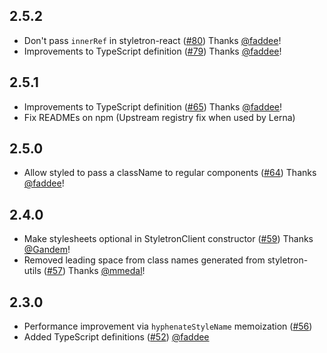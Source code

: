 ## 2.5.2

- Don't pass `innerRef` in styletron-react ([#80](https://github.com/rtsao/styletron/pull/80)) Thanks [@faddee](https://github.com/faddee)!
- Improvements to TypeScript definition ([#79](https://github.com/rtsao/styletron/pull/79)) Thanks [@faddee](https://github.com/faddee)!

## 2.5.1

- Improvements to TypeScript definition ([#65](https://github.com/rtsao/styletron/pull/65)) Thanks [@faddee](https://github.com/faddee)!
- Fix READMEs on npm (Upstream registry fix when used by Lerna)

## 2.5.0

- Allow styled to pass a className to regular components ([#64](https://github.com/rtsao/styletron/pull/64)) Thanks [@faddee](https://github.com/faddee)!

## 2.4.0

- Make stylesheets optional in StyletronClient constructor ([#59](https://github.com/rtsao/styletron/pull/59)) Thanks [@Gandem](https://github.com/Gandem)!
- Removed leading space from class names generated from styletron-utils ([#57](https://github.com/rtsao/styletron/pull/57)) Thanks [@mmedal](https://github.com/mmedal)!

## 2.3.0

- Performance improvement via `hyphenateStyleName` memoization ([#56](https://github.com/rtsao/styletron/pull/56))
- Added TypeScript definitions ([#52](https://github.com/rtsao/styletron/pull/52)) [@faddee](https://github.com/faddee)

